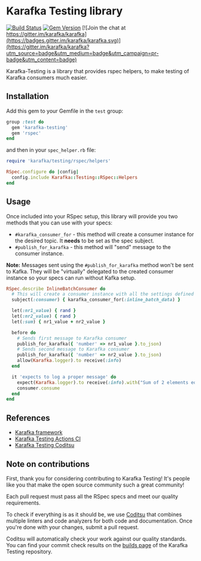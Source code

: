 # Karafka Testing library

[![Build Status](https://github.com/karafka/testing/workflows/ci/badge.svg)](https://github.com/karafka/testing/actions?query=workflow%3Aci)
[![Gem Version](https://badge.fury.io/rb/karafka-testing.svg)](http://badge.fury.io/rb/karafka-testing)
[![Join the chat at https://gitter.im/karafka/karafka](https://badges.gitter.im/karafka/karafka.svg)](https://gitter.im/karafka/karafka?utm_source=badge&utm_medium=badge&utm_campaign=pr-badge&utm_content=badge)

Karafka-Testing is a library that provides rspec helpers, to make testing of Karafka consumers much easier.

## Installation

Add this gem to your Gemfile in the `test` group:
```ruby
group :test do
  gem 'karafka-testing'
  gem 'rspec'
end
```

and then in your `spec_helper.rb` file:

```ruby
require 'karafka/testing/rspec/helpers'

RSpec.configure do |config|
  config.include Karafka::Testing::RSpec::Helpers
end
```

## Usage

Once included into your RSpec setup, this library will provide you two methods that you can use with your specs:

- `#karafka_consumer_for` - this method will create a consumer instance for the desired topic. It **needs** to be set as the spec subject.
- `#publish_for_karafka` - this method will "send" message to the consumer instance.


**Note:** Messages sent using the `#publish_for_karafka` method won't be sent to Kafka. They will be "virtually" delegated to the created consumer instance so your specs can run without Kafka setup.

```ruby
RSpec.describe InlineBatchConsumer do
  # This will create a consumer instance with all the settings defined for the given topic
  subject(:consumer) { karafka_consumer_for(:inline_batch_data) }

  let(:nr1_value) { rand }
  let(:nr2_value) { rand }
  let(:sum) { nr1_value + nr2_value }

  before do
    # Sends first message to Karafka consumer
    publish_for_karafka({ 'number' => nr1_value }.to_json)
    # Sends second message to Karafka consumer
    publish_for_karafka({ 'number' => nr2_value }.to_json)
    allow(Karafka.logger).to receive(:info)
  end

  it 'expects to log a proper message' do
    expect(Karafka.logger).to receive(:info).with("Sum of 2 elements equals to: #{sum}")
    consumer.consume
  end
end
```

## References

* [Karafka framework](https://github.com/karafka/karafka)
* [Karafka Testing Actions CI](https://github.com/karafka/testing/actions?query=workflow%3Aci)
* [Karafka Testing Coditsu](https://app.coditsu.io/karafka/repositories/testing)

## Note on contributions

First, thank you for considering contributing to Karafka Testing! It's people like you that make the open source community such a great community!

Each pull request must pass all the RSpec specs and meet our quality requirements.

To check if everything is as it should be, we use [Coditsu](https://coditsu.io) that combines multiple linters and code analyzers for both code and documentation. Once you're done with your changes, submit a pull request.

Coditsu will automatically check your work against our quality standards. You can find your commit check results on the [builds page](https://app.coditsu.io/karafka/repositories/testing/builds/commit_builds) of the Karafka Testing repository.
